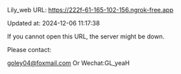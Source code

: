 Lily_web URL: https://222f-61-165-102-156.ngrok-free.app

Updated at: 2024-12-06 11:17:38

If you cannot open this URL, the server might be down.

Please contact: 

goley04@foxmail.com Or Wechat:GL_yeaH